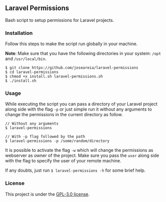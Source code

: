 ## Laravel Permissions

Bash script to setup permissions for Laravel projects.

### Installation

Follow this steps to make the script run globally in your machine.

**Note**: Make sure that you have the following directories in your system: `/opt` and `/usr/local/bin`.

```shell
$ git clone https://github.com/joseareia/laravel-permissions
$ cd laravel-permissions
$ chmod +x install.sh laravel-permissions.sh
$ ./install.sh
```

### Usage

While executing the script you can pass a directory of your Laravel project along side with the flag `-p` or just simple run it without any arguments to change the permissions in the current directory as follow.


```shell
// Without any arguments
$ laravel-permissions

// With -p flag followed by the path
$ laravel-permissions -p /some/random/directory
```

It is possible to activate the flag `-w` which will change the permissions as webserver as owner of the project. Make sure you pass the `user` along side with the flag to specify the user of your remote machine.

If any doubts, just run `$ laravel-permissions -h` for some brief help.

### License

This project is under the [GPL-3.0 license](https://www.gnu.org/licenses/gpl-3.0.en.html).
